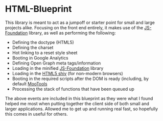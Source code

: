 HTML-Blueprint
===
This library is meant to act as a jumpoff or starter point for small and large
projects alike. Focusing on the front end entirely, it makes use of the
[JS-Foundation](https://github.com/onassar/JS-Foundation) library, as well as
performing the following:

 - Defining the doctype (HTML5)
 - Defining the charset
 - Hot linking to a reset style sheet
 - Booting in Google Analytics
 - Defining Open Graph meta tags/information
 - Loading in the minified
[JS-Foundation](https://github.com/onassar/JS-Foundation) library
 - Loading in the [HTML5 shiv](//html5shiv.googlecode.com/svn/trunk/html5.js) (for non-modern browsers)
 - Booting in the required scripts after the DOM is ready (including, by default
[MooTools](http://mootools.net/)
 - Processing the stack of functions that have been queued up

The above events are included in this blueprint as they were what I found helped
me most when putting together the client side of both small and larger
applications. Allowed me to get up and running real fast, so hopefully this
comes in useful for others.
